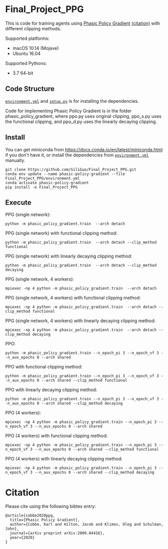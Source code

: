 # Final_Project_PPG

This is code for training agents using [Phasic Policy Gradient](https://arxiv.org/abs/2009.04416) [(citation)](#citation) with different clipping methods.

Supported platforms:

- macOS 10.14 (Mojave)
- Ubuntu 16.04

Supported Pythons:

- 3.7 64-bit

## Code Structure

[`environment.yml`](environment.yml) and [`setup.py`](setup.py) is for installing the dependencies.

Code for implementing Phasic Policy Gradient is in the folder phasic_policy_gradient, where ppo.py uses original clipping, ppo_s.py uses the functional clipping, and ppo_d.py uses the linearly decaying clipping.

## Install

You can get miniconda from https://docs.conda.io/en/latest/miniconda.html if you don't have it, or install the dependencies from [`environment.yml`](environment.yml) manually.

```
git clone https://github.com/SiliGuo/Final_Project_PPG.git
conda env update --name phasic-policy-gradient --file Final_Project_PPG/environment.yml
conda activate phasic-policy-gradient
pip install -e Final_Project_PPG
```

## Execute

PPG (single network):

```
python -m phasic_policy_gradient.train  --arch detach
```

PPG (single network) with functional clipping method:

```
python -m phasic_policy_gradient.train  --arch detach --clip_method functional
```

PPG (single network) with linearly decaying clipping method:

```
python -m phasic_policy_gradient.train  --arch detach --clip_method decaying
```

PPG (single network, 4 workers):

```
mpiexec -np 4 python -m phasic_policy_gradient.train  --arch detach
```

PPG (single network, 4 workers) with functional clipping method:

```
mpiexec -np 4 python -m phasic_policy_gradient.train  --arch detach --clip_method functional
```

PPG (single network, 4 workers) with linearly decaying clipping method:

```
mpiexec -np 4 python -m phasic_policy_gradient.train  --arch detach --clip_method decaying
```

PPO:

```
python -m phasic_policy_gradient.train --n_epoch_pi 3 --n_epoch_vf 3 --n_aux_epochs 0 --arch shared
```

PPO with functional clipping method:

```
python -m phasic_policy_gradient.train --n_epoch_pi 3 --n_epoch_vf 3 --n_aux_epochs 0 --arch shared --clip_method functional
```

PPO with linearly decaying clipping method:

```
python -m phasic_policy_gradient.train --n_epoch_pi 3 --n_epoch_vf 3 --n_aux_epochs 0 --arch shared --clip_method decaying
```

PPO (4 workers):

```
mpiexec -np 4 python -m phasic_policy_gradient.train --n_epoch_pi 3 --n_epoch_vf 3 --n_aux_epochs 0 --arch shared
```

PPO (4 workers) with functional clipping method:

```
mpiexec -np 4 python -m phasic_policy_gradient.train --n_epoch_pi 3 --n_epoch_vf 3 --n_aux_epochs 0 --arch shared --clip_method functional
```

PPO (4 workers) with linearly decaying clipping method:

```
mpiexec -np 4 python -m phasic_policy_gradient.train --n_epoch_pi 3 --n_epoch_vf 3 --n_aux_epochs 0 --arch shared --clip_method decaying
```

# Citation

Please cite using the following bibtex entry:

```
@article{cobbe2020ppg,
  title={Phasic Policy Gradient},
  author={Cobbe, Karl and Hilton, Jacob and Klimov, Oleg and Schulman, John},
  journal={arXiv preprint arXiv:2009.04416},
  year={2020}
}
```
